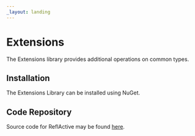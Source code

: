 ```yaml
---
_layout: landing
---
```


# Extensions

The Extensions library provides additional operations on common types.

## Installation

The Extensions Library can be installed using NuGet.

## Code Repository

Source code for ReflActive may be found [here](https://github.com/jeffrey-w/Extensions).